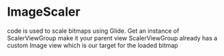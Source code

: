 # ImageScaler
code is used to scale bitmaps  using Glide. 
Get an instance of ScalerViewGroup make it your parent view
ScalerViewGroup already has a custom Image view which is our target for the loaded bitmap
